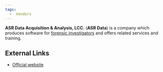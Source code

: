 ```yaml
---
tags:
  -  Vendors
---
```

**ASR Data Acquisition & Analysis, LCC.** (**ASR Data**) is a company
which produces software for [forensic
investigators](forensic_investigator.md) and offers related
services and training.

## External Links

- [Official website](http://www.asrdata.com/)


